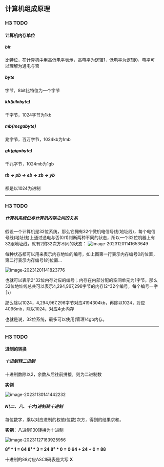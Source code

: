 ## 计算机组成原理

### H3 TODO

#### 计算机内存单位



##### bit

比特位，在计算机中用高低电平表示，高电平为逻辑1，低电平为逻辑0，电平可以理解为通电与否



##### byte

字节，8bit比特位为一个字节



##### kb(kilobyte)

千字节，1024字节为1kb



##### mb(megabyte)

兆字节，百万字节，1024kb为1mb



##### gb(gigabyte)

千兆字节，1024mb为1gb



##### tb → pb → eb → zb → yb

都是以1024为进制



---



### H3 TODO

##### 计算机系统位与计算机内存之间的关系

假设一个计算机是32位系统，那么它拥有32个微机电信号线(地址线)，每个电信号线(地址线)上通过通电与否(0/1)判断两种不同的状态，所以一个32位机器上有32跟地址线，就有2的32次方不同的状态：
![image-20231201141653649](https://typora-picture-zhao.oss-cn-beijing.aliyuncs.com/Typora/image-20231201141653649.png)

每种状态都可以用来表示内存地址的编号，如上图第一行表示内存编号0的位置，第二行表示内存编号1的位置...

![image-20231201141823776](https://typora-picture-zhao.oss-cn-beijing.aliyuncs.com/Typora/image-20231201141823776.png)

也就可以表示2^32位内存对应的编号；内存在内部分配的空间单元为1字节，那么32位地址线总共可以表示4,294,967,296字节的内存(2^32个编号，每个编号一字节)

那么除以1024，4,294,967,296字节对应4194304kb，再除以1024，对应4096mb，除以1024，对应4gb内存

也就是说，32位系统，最多可以使用(管理)4gb内存。





---





### H3 TODO

#### 进制的转换

##### 十进制转二进制

十进制数除以2，余数从后往前拼接，则为二进制数

**实例**

![image-20231130141442232](https://typora-picture-zhao.oss-cn-beijing.aliyuncs.com/Typora/image-20231130141442232.png)



##### N(二、八、十六)进制转十进制

每位数字，乘以对应进制的权值(位数)次方，得到的结果求和。

**实例**：八进制130转换为十进制

![image-20231127163925956](https://typora-picture-zhao.oss-cn-beijing.aliyuncs.com/Typora/image-20231127163925956.png)

**8² \* 1 = 64    8¹ \* 3 = 24    8⁰ \* 0 = 0    64 + 24 + 0 = 88**

十进制的88对应ASCII码表是大写 **X**